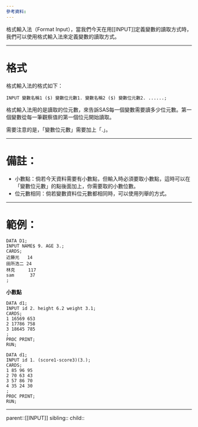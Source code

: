 ```yaml
---
參考資料:
---
```

格式輸入法（Format Input），當我們今天在用[[INPUT]]定義變數的讀取方式時，我們可以使用格式輸入法來定義變數的讀取方式。


- - -
# 格式
格式輸入法的格式如下：
```SAS
INPUT 變數名稱1 ($) 變數位元數1. 變數名稱2 ($) 變數位元數2. ......;
```
格式輸入法用的是讀取的位元數，來告訴SAS每一個變數需要讀多少位元數。第一個變數從每一筆觀察值的第一個位元開始讀取。

需要注意的是，「變數位元數」需要加上「.」。
- - -
# 備註：
- 小數點：倘若今天資料需要有小數點，但輸入時必須要取小數點，這時可以在「變數位元數」的點後面加上，你需要取的小數位數。
- 位元數相同：倘若變數資料位元數都相同時，可以使用列舉的方式。
- - -
# 範例：

```SAS
DATA D1;
INPUT NAME$ 9. AGE 3.;
CARDS;
近藤光   14
田所浩二 24
林克     117
sam      37
;
```

**小數點**
```SAS
DATA d1;
INPUT id 2. height 6.2 weight 3.1;
CARDS;
1 16569 653
2 17786 758
3 18645 785
;
PROC PRINT;
RUN;
```

```SAS
DATA d1;
INPUT id 1. (score1-score3)(3.);
CARDS;
1 85 96 95
2 70 63 43
3 57 86 70
4 35 24 30
;
PROC PRINT;
RUN;
```



- - -
parent::[[INPUT]]
sibling::
child::